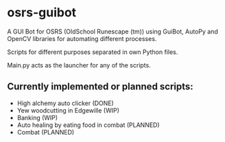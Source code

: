 # osrs-guibot
A GUI Bot for OSRS (OldSchool Runescape (tm)) using GuiBot, AutoPy and OpenCV libraries for automating different processes.

Scripts for different purposes separated in own Python files.

Main.py acts as the launcher for any of the scripts.

## Currently implemented or planned scripts:
- High alchemy auto clicker (DONE)
- Yew woodcutting in Edgewille (WIP)
- Banking (WIP)
- Auto healing by eating food in combat (PLANNED)
- Combat (PLANNED)
